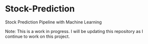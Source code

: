 # Stock-Prediction
Stock Prediction Pipeline with Machine Learning


Note: This is a work in progress. I will be updating this repository as I continue to work on this project.


